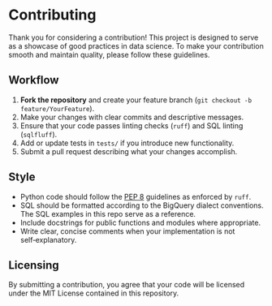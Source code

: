 # Contributing

Thank you for considering a contribution! This project is designed to serve as a showcase of good practices in data science. To make your contribution smooth and maintain quality, please follow these guidelines.

## Workflow

1. **Fork the repository** and create your feature branch (`git checkout -b feature/YourFeature`).
2. Make your changes with clear commits and descriptive messages.
3. Ensure that your code passes linting checks (`ruff`) and SQL linting (`sqlfluff`).
4. Add or update tests in `tests/` if you introduce new functionality.
5. Submit a pull request describing what your changes accomplish.

## Style

* Python code should follow the [PEP 8](https://pep8.org/) guidelines as enforced by `ruff`.
* SQL should be formatted according to the BigQuery dialect conventions. The SQL examples in this repo serve as a reference.
* Include docstrings for public functions and modules where appropriate.
* Write clear, concise comments when your implementation is not self‑explanatory.

## Licensing

By submitting a contribution, you agree that your code will be licensed under the MIT License contained in this repository.
